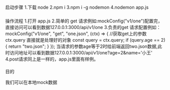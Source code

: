 ###

启动步骤 
1.下载 node
2.npm i
3.npm i -g nodemon
4.nodemon app.js

###

操作流程 
1.打开 app.js 
2.简单的 get 请求例如:mockConfig("v1/one")配置完，直接访问可以看到数据127.0.0.1:3000/api/v1/one
3.负责的get 请求配置例如：mockConfig("v1/one", "get", "one.json", (ctx) => {
  //获取get上的参数 ctx.query 直接就是处理好的对象
  const query = ctx.query;
  if (query.age == 2) {
    return "two.json";
  }
});
当请求的参数age等于2时给前端返回two.json数据,此时访问地址可以看到数据127.0.0.1:3000/api/v1/one?age=2&name='小王'
4.post请求同上是一样的，app.js里面有样例。

####
目的

我们可以在本地mock数据
